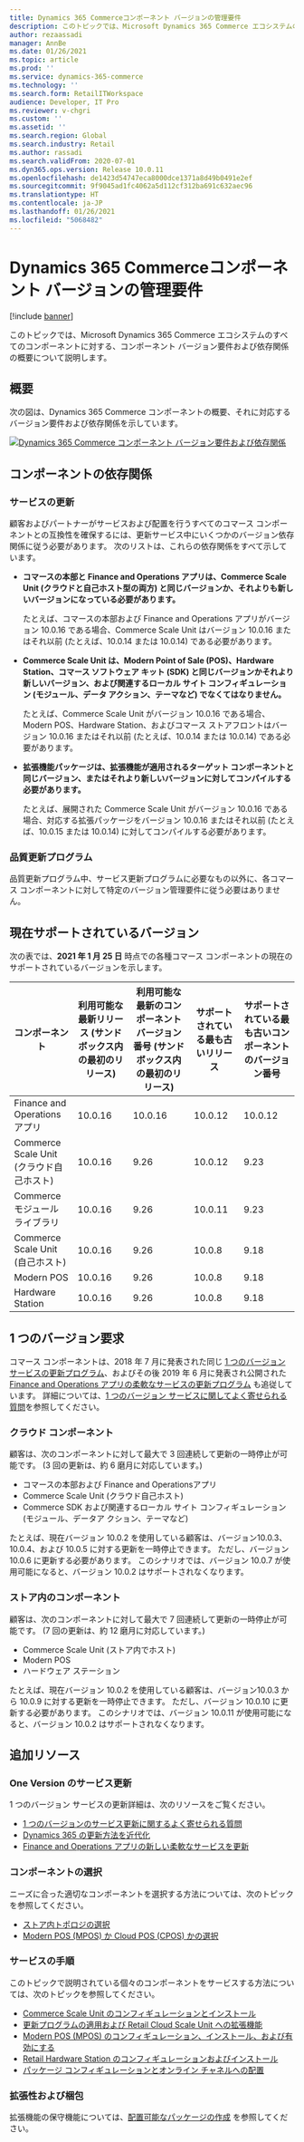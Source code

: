 ```yaml
---
title: Dynamics 365 Commerceコンポーネント バージョンの管理要件
description: このトピックでは、Microsoft Dynamics 365 Commerce エコシステムのすべてのコンポーネントに対する、コンポーネント バージョン要件および依存関係の概要について説明します。
author: rezaassadi
manager: AnnBe
ms.date: 01/26/2021
ms.topic: article
ms.prod: ''
ms.service: dynamics-365-commerce
ms.technology: ''
ms.search.form: RetailITWorkspace
audience: Developer, IT Pro
ms.reviewer: v-chgri
ms.custom: ''
ms.assetid: ''
ms.search.region: Global
ms.search.industry: Retail
ms.author: rassadi
ms.search.validFrom: 2020-07-01
ms.dyn365.ops.version: Release 10.0.11
ms.openlocfilehash: de1423d54747eca8000dce1371a8d49b0491e2ef
ms.sourcegitcommit: 9f9045ad1fc4062a5d112cf312ba691c632aec96
ms.translationtype: HT
ms.contentlocale: ja-JP
ms.lasthandoff: 01/26/2021
ms.locfileid: "5068482"
---
```

# <a name="dynamics-365-commerce-component-versioning-requirements"></a>Dynamics 365 Commerceコンポーネント バージョンの管理要件

[!include [banner](includes/banner.md)]

このトピックでは、Microsoft Dynamics 365 Commerce エコシステムのすべてのコンポーネントに対する、コンポーネント バージョン要件および依存関係の概要について説明します。

## <a name="overview"></a>概要

次の図は、Dynamics 365 Commerce コンポーネントの概要、それに対応するバージョン要件および依存関係を示しています。

<a href="https://docs.microsoft.com/en-us/dynamics365/commerce/media/commerce-component-versioning.jpg" target="_blank">![Dynamics 365 Commerce コンポーネント バージョン要件および依存関係](./media/commerce-component-versioning.jpg)</a>

## <a name="component-dependencies"></a>コンポーネントの依存関係

### <a name="service-updates"></a>サービスの更新

顧客およびパートナーがサービスおよび配置を行うすべてのコマース コンポーネントとの互換性を確保するには、更新サービス中にいくつかのバージョン依存関係に従う必要があります。 次のリストは、これらの依存関係をすべて示しています。

- **コマースの本部と Finance and Operations アプリは、Commerce Scale Unit (クラウドと自己ホスト型の両方) と同じバージョンか、それよりも新しいバージョンになっている必要があります。**

    たとえば、コマースの本部および Finance and Operations アプリがバージョン 10.0.16 である場合、Commerce Scale Unit はバージョン 10.0.16 またはそれ以前 (たとえば、10.0.14 または 10.0.14) である必要があります。

- **Commerce Scale Unit は、Modern Point of Sale (POS)、Hardware Station、コマース ソフトウェア キット (SDK) と同じバージョンかそれより新しいバージョン、および関連するローカル サイト コンフィギュレーション (モジュール、データ アクション、テーマなど) でなくてはなりません。**

    たとえば、Commerce Scale Unit がバージョン 10.0.16 である場合、Modern POS、Hardware Station、およびコマース ストアフロントはバージョン 10.0.16 またはそれ以前 (たとえば、10.0.14 または 10.0.14) である必要があります。

- **拡張機能パッケージは、拡張機能が適用されるターゲット コンポーネントと同じバージョン、またはそれより新しいバージョンに対してコンパイルする必要があります。**

    たとえば、展開された Commerce Scale Unit がバージョン 10.0.16 である場合、対応する拡張パッケージをバージョン 10.0.16 またはそれ以前 (たとえば、10.0.15 または 10.0.14) に対してコンパイルする必要があります。

### <a name="quality-updates"></a>品質更新プログラム

品質更新プログラム中、サービス更新プログラムに必要なもの以外に、各コマース コンポーネントに対して特定のバージョン管理要件に従う必要はありません。

## <a name="current-supported-versions"></a>現在サポートされているバージョン

次の表では、**2021 年 1 月 25 日** 時点での各種コマース コンポーネントの現在のサポートされているバージョンを示します。

| コンポーネント | 利用可能な最新リリース (サンドボックス内の最初のリリース) | 利用可能な最新のコンポーネント バージョン番号 (サンドボックス内の最初のリリース) | サポートされている最も古いリリース | サポートされている最も古いコンポーネントのバージョン番号 |
|---|---|---|---|---|
| Finance and Operations アプリ | 10.0.16 | 10.0.16 | 10.0.12 | 10.0.12 |
| Commerce Scale Unit (クラウド自己ホスト) | 10.0.16 | 9.26 | 10.0.12 | 9.23 |
| Commerce モジュール ライブラリ | 10.0.16 | 9.26 | 10.0.11 | 9.23 |
| Commerce Scale Unit (自己ホスト) | 10.0.16 | 9.26 | 10.0.8 | 9.18 |
| Modern POS | 10.0.16 | 9.26 | 10.0.8 | 9.18 |
| Hardware Station | 10.0.16 | 9.26 | 10.0.8 | 9.18 |

## <a name="one-version-requirements"></a>1 つのバージョン要求

コマース コンポーネントは、2018 年 7 月に発表された同じ [1 つのバージョン サービスの更新プログラム](https://cloudblogs.microsoft.com/dynamics365/bdm/2018/07/06/modernizing-the-way-we-update-dynamics-365/)、およびその後 2019 年 6 月に発表され公開された [Finance and Operations アプリの柔軟なサービスの更新プログラム](https://cloudblogs.microsoft.com/dynamics365/bdm/2019/06/03/new-flexible-service-updates-for-dynamics-365-for-finance-and-operations/) も追従しています。 詳細については、[1 つのバージョン サービスに関してよく寄せられる質問](../fin-ops-core/fin-ops/get-started/one-version.md)を参照してください。

### <a name="cloud-components"></a>クラウド コンポーネント

顧客は、次のコンポーネントに対して最大で 3 回連続して更新の一時停止が可能です。 (3 回の更新は、約 6 磨月に対応しています。)

- コマースの本部および Finance and Operationsアプリ
- Commerce Scale Unit (クラウド自己ホスト)
- Commerce SDK および関連するローカル サイト コンフィギュレーション (モジュール、データア クション、テーマなど)

たとえば、現在バージョン 10.0.2 を使用している顧客は、バージョン10.0.3、10.0.4、および 10.0.5 に対する更新を一時停止できます。 ただし、バージョン 10.0.6 に更新する必要があります。 このシナリオでは、バージョン 10.0.7 が使用可能になると、バージョン 10.0.2 はサポートされなくなります。

### <a name="in-store-components"></a>ストア内のコンポーネント

顧客は、次のコンポーネントに対して最大で 7 回連続して更新の一時停止が可能です。 (7 回の更新は、約 12 磨月に対応しています。)

- Commerce Scale Unit (ストア内でホスト)
- Modern POS
- ハードウェア ステーション

たとえば、現在バージョン 10.0.2 を使用している顧客は、バージョン10.0.3 から 10.0.9 に対する更新を一時停止できます。 ただし、バージョン 10.0.10 に更新する必要があります。 このシナリオでは、バージョン 10.0.11 が使用可能になると、バージョン 10.0.2 はサポートされなくなります。

## <a name="additional-resources"></a>追加リソース

### <a name="one-version-service-updates"></a>One Version のサービス更新

1 つのバージョン サービスの更新詳細は、次のリソースをご覧ください。

- [1 つのバージョンのサービス更新に関するよく寄せられる質問](../fin-ops-core/fin-ops/get-started/one-version.md)
- [Dynamics 365 の更新方法を近代化](https://cloudblogs.microsoft.com/dynamics365/bdm/2018/07/06/modernizing-the-way-we-update-dynamics-365/)
- [Finance and Operations アプリの新しい柔軟なサービスを更新](https://cloudblogs.microsoft.com/dynamics365/bdm/2019/06/03/new-flexible-service-updates-for-dynamics-365-for-finance-and-operations/)

### <a name="component-selection"></a>コンポーネントの選択

ニーズに合った適切なコンポーネントを選択する方法については、次のトピックを参照してください。

- [ストア内トポロジの選択](./dev-itpro/retail-in-store-topology.md)
- [Modern POS (MPOS) か Cloud POS (CPOS) かの選択](mpos-or-cpos.md)

### <a name="servicing-instructions"></a>サービスの手順

このトピックで説明されている個々のコンポーネントをサービスする方法については、次のトピックを参照してください。

- [Commerce Scale Unit のコンフィギュレーションとインストール](./dev-itpro/retail-store-scale-unit-configuration-installation.md)
- [更新プログラムの適用および Retail Cloud Scale Unit への拡張機能](../fin-ops-core/dev-itpro/deployment/update-retail-channel.md)
- [Modern POS (MPOS) のコンフィギュレーション、インストール、および有効にする](retail-modern-pos-device-activation.md)
- [Retail Hardware Station のコンフィギュレーションおよびインストール](retail-hardware-station-configuration-installation.md)
- [パッケージ コンフィギュレーションとオンライン チャネルへの配置](./e-commerce-extensibility/package-deploy.md)

### <a name="extensibility-and-packing"></a>拡張性および梱包

拡張機能の保守機能については、[配置可能なパッケージの作成](./dev-itpro/retail-sdk/retail-sdk-packaging.md) を参照してください。
